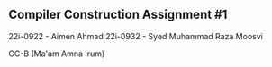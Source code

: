 ## Compiler Construction Assignment #1

22i-0922 - Aimen Ahmad
22i-0932 - Syed Muhammad Raza Moosvi

CC-B (Ma'am Amna Irum)